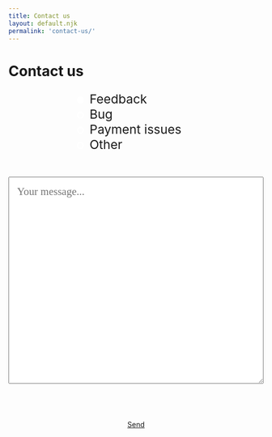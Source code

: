 ```yaml
---
title: Contact us
layout: default.njk
permalink: 'contact-us/'
---
```


<style>

#contact #sub-header {
  display: inline-block;
  margin: 2.5rem 0 4.5rem 0;
  font-size: 1.25em;
  font-weight: 100;
  text-align: center;
}
#contact #content {
  display: grid;
  align-items: start;
  justify-items: center;
}
#contact #contact-radios {
  display: flex;
  border: none;
}
@media screen and (max-width: 1200px) {
#contact #contact-radios {
  display: grid;
  grid-template-columns: auto 1fr;
}
}
#contact #contact-radios input {
  align-self: center;
  appearance: none;
  background: transparent;
  border-radius: 50%;
  border: 3px solid white;
  width: 14px;
  height: 14px;
}
#contact #contact-radios input:hover {
  cursor: pointer;
  background: white;
}
#contact #contact-radios input:checked {
  background: white;
}
#contact #contact-radios label:hover {
  cursor: pointer;
}
#contact #contact-radios label {
  font-size: 1.75em;
  margin-right: 2rem;
  padding-left: .5rem;
    filter: drop-shadow(var(--default-shadow));
}
#contact #contact-radios label:last-child {
  margin-right: 0;
}
#contact-text {
  width: 100%;
  margin: 2.5rem 0 4.5rem 0;
  font-size: 1.5em;
  padding: 1rem;
  box-sizing: border-box;
  font-family: Bitter;
  resize: vertical;
  min-height: 200px;
}
#contact-text:focus-visible {
  outline: none;
}

</style>

<div class="container" id="contact">
  <div id="header">
    <h1>Contact us</h1>
    <div class="separator"></div>
  </div>
  <div id="content">
    <fieldset id="contact-radios">
      <input type="radio" id="feedback" name="type" value="feedback" checked>
      <label for="feedback">Feedback</label>
      <input type="radio" id="bug" name="type" value="bug">
      <label for="bug">Bug</label>
      <input type="radio" id="payment" name="type" value="payment">
      <label for="payment">Payment issues</label>
      <input type="radio" id="other" name="type" value="other">
      <label for="other">Other</label>
    </fieldset>
    <textarea id="contact-text" rows="15" placeholder="Your message..."></textarea>
    <a class="button primary" href="/send-contact">Send</a>
  </div>
  <div id="container-footer">
    <div class="separator"></div>
  </div>
</div>
